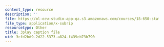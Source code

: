 ```yaml
---
content_type: resource
description: ''
file: https://ol-ocw-studio-app-qa.s3.amazonaws.com/courses/18-650-statistics-for-applications-fall-2016/3cfd2bd92d225373a824f439eb73b790_4HRhg4eUiMo.vtt
file_type: application/x-subrip
resourcetype: Other
title: 3play caption file
uid: 3cfd2bd9-2d22-5373-a824-f439eb73b790
---
```


